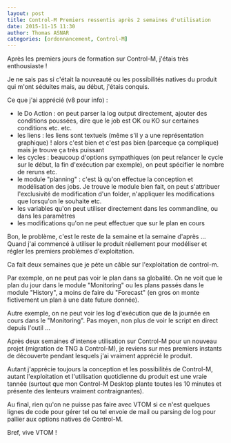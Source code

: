 ```yaml
---
layout: post
title: Control-M Premiers ressentis après 2 semaines d'utilisation
date: 2015-11-15 11:30
author: Thomas ASNAR
categories: [ordonnancement, Control-M]
---
```

Après les premiers jours de formation sur Control-M, j'étais très enthousiaste !

Je ne sais pas si c'était la nouveauté ou les possibilités natives du produit qui m'ont séduites mais, au début, j'étais conquis.

Ce que j'ai apprécié (v8 pour info) :

* le Do Action : on peut parser la log output directement, ajouter des conditions poussées, dire que le job est OK ou KO sur certaines conditions etc. etc.
* les liens : les liens sont textuels (même s'il y a une représentation graphique) ! alors c'est bien et c'est pas bien (parceque ça complique) mais je trouve ça très puissant
* les cycles : beaucoup d'options sympathiques (on peut relancer le cycle sur le début, la fin d'exécution par exemple), on peut spécifier le nombre de reruns etc.
* le module "planning" : c'est là qu'on effectue la conception et modélisation des jobs. Je trouve le module bien fait, on peut s'attribuer l'exclusivité de modification d'un folder, n'appliquer les modifications que lorsqu'on le souhaite etc.
* les variables qu'on peut utiliser directement dans les commandline, ou dans les paramètres
* les modifications qu'on ne peut effectuer que sur le plan en cours

Bon, le problème, c'est le reste de la semaine et la semaine d'après ... Quand j'ai commencé à utiliser le produit réellement pour modéliser et régler les premiers problèmes d'exploitation.

Ca fait deux semaines que je pète un câble sur l'exploitation de control-m. 

Par exemple, on ne peut pas voir le plan dans sa globalité. On ne voit que le plan du jour dans le module "Monitoring" ou les plans passés dans le module "History", a moins de faire du "Forecast" (en gros on monte fictivement un plan à une date future donnée).

Autre exemple, on ne peut voir les log d'exécution que de la journée en cours dans le "Monitoring". Pas moyen, non plus de voir le script en direct depuis l'outil ...

Après deux semaines d'intense utilisation sur Control-M pour un nouveau projet (migration de TNG à Control-M), je reviens sur mes premiers instants de découverte pendant lesquels j'ai vraiment apprécié le produit. 

Autant j'apprécie toujours la conception et les possibilités de Control-M, autant l'exploitation et l'utilisation quotidienne du produit est une vraie tannée (surtout que mon Control-M Desktop plante toutes les 10 minutes et présente des lenteurs vraiment contraignantes).

Au final, rien qu'on ne puisse pas faire avec VTOM si ce n'est quelques lignes de code pour gérer tel ou tel envoie de mail ou parsing de log pour pallier aux options natives de Control-M. 

Bref, vive VTOM !
